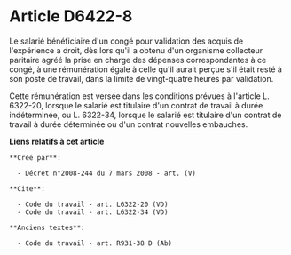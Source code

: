 # Article D6422-8

Le salarié bénéficiaire d'un congé pour validation des acquis de l'expérience a droit, dès lors qu'il a obtenu d'un organisme
collecteur paritaire agréé la prise en charge des dépenses correspondantes à ce congé, à une rémunération égale à celle qu'il
aurait perçue s'il était resté à son poste de travail, dans la limite de vingt-quatre heures par validation. 

Cette rémunération est versée dans les conditions prévues à l'article L. 6322-20, lorsque le salarié est titulaire d'un
contrat de travail à durée indéterminée, ou L. 6322-34, lorsque le salarié est titulaire d'un contrat de travail à durée
déterminée ou d'un contrat nouvelles embauches.

**Liens relatifs à cet article**

	**Créé par**:

	  - Décret n°2008-244 du 7 mars 2008 - art. (V)

	**Cite**:

	  - Code du travail - art. L6322-20 (VD)
	  - Code du travail - art. L6322-34 (VD)

	**Anciens textes**:

	  - Code du travail - art. R931-38 D (Ab)
